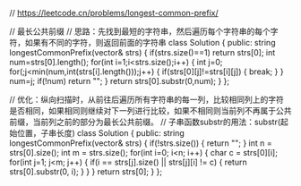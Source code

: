 // https://leetcode.cn/problems/longest-common-prefix/

// 最长公共前缀
// 思路：先找到最短的字符串，然后遍历每个字符串的每个字符，如果有不同的字符，则返回前面的字符串
class Solution {
public:
    string longestCommonPrefix(vector<string>& strs) {
        if(strs.size()==1)
            return strs[0];
        int num=strs[0].length();
        for(int i=1;i<strs.size();i++)
        {
            int j=0;
            for(;j<min(num,int(strs[i].length()));j++)
            {
                if(strs[0][j]!=strs[i][j])
                {
                    break;
                }
            }
            num=j;
            if(!num)
                return "";
        }
        return strs[0].substr(0,num);
    }
};



// 优化：纵向扫描时，从前往后遍历所有字符串的每一列，比较相同列上的字符是否相同，如果相同则继续对下一列进行比较，如果不相同则当前列不再属于公共前缀，当前列之前的部分为最长公共前缀。
// 子串函数substr的用法：substr(起始位置，子串长度)
class Solution {
public:
    string longestCommonPrefix(vector<string>& strs) {
        if(!strs.size()) {
            return "";
        }
        int n = strs[0].size();
        int m = strs.size();
        for(int i=0; i<n; i++) {
            char c = strs[0][i];
            for(int j=1; j<m; j++) {
                if(i == strs[j].size() || strs[j][i] != c) {
                    return strs[0].substr(0, i);
                }
            }
        }
        return strs[0];
    }
};
